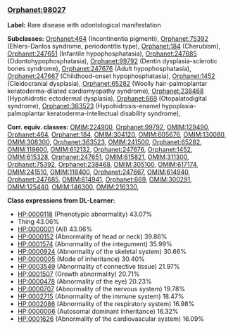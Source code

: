 
### [Orphanet:98027](http://www.orpha.net/ORDO/Orphanet_98027)
**Label:** Rare disease with odontological manifestation

**Subclasses:** [Orphanet:464](http://www.orpha.net/ORDO/Orphanet_464) (Incontinentia pigmenti), [Orphanet:75392](http://www.orpha.net/ORDO/Orphanet_75392) (Ehlers-Danlos syndrome, periodontitis type), [Orphanet:184](http://www.orpha.net/ORDO/Orphanet_184) (Cherubism), [Orphanet:247651](http://www.orpha.net/ORDO/Orphanet_247651) (Infantile hypophosphatasia), [Orphanet:247685](http://www.orpha.net/ORDO/Orphanet_247685) (Odontohypophosphatasia), [Orphanet:99792](http://www.orpha.net/ORDO/Orphanet_99792) (Dentin dysplasia-sclerotic bones syndrome), [Orphanet:247676](http://www.orpha.net/ORDO/Orphanet_247676) (Adult hypophosphatasia), [Orphanet:247667](http://www.orpha.net/ORDO/Orphanet_247667) (Childhood-onset hypophosphatasia), [Orphanet:1452](http://www.orpha.net/ORDO/Orphanet_1452) (Cleidocranial dysplasia), [Orphanet:65282](http://www.orpha.net/ORDO/Orphanet_65282) (Woolly hair-palmoplantar keratoderma-dilated cardiomyopathy syndrome), [Orphanet:238468](http://www.orpha.net/ORDO/Orphanet_238468) (Hypohidrotic ectodermal dysplasia), [Orphanet:669](http://www.orpha.net/ORDO/Orphanet_669) (Otopalatodigital syndrome), [Orphanet:363523](http://www.orpha.net/ORDO/Orphanet_363523) (Hypohidrosis-enamel hypoplasia-palmoplantar keratoderma-intellectual disability syndrome), 

**Corr. equiv. classes:** [OMIM:224900](http://purl.obolibrary.org/obo/OMIM_224900), [Orphanet:99792](http://www.orpha.net/ORDO/Orphanet_99792), [OMIM:129490](http://purl.obolibrary.org/obo/OMIM_129490), [Orphanet:464](http://www.orpha.net/ORDO/Orphanet_464), [Orphanet:184](http://www.orpha.net/ORDO/Orphanet_184), [OMIM:304120](http://purl.obolibrary.org/obo/OMIM_304120), [OMIM:605676](http://purl.obolibrary.org/obo/OMIM_605676), [OMIM:130080](http://purl.obolibrary.org/obo/OMIM_130080), [OMIM:308300](http://purl.obolibrary.org/obo/OMIM_308300), [Orphanet:363523](http://www.orpha.net/ORDO/Orphanet_363523), [OMIM:241500](http://purl.obolibrary.org/obo/OMIM_241500), [Orphanet:65282](http://www.orpha.net/ORDO/Orphanet_65282), [OMIM:119600](http://purl.obolibrary.org/obo/OMIM_119600), [OMIM:612132](http://purl.obolibrary.org/obo/OMIM_612132), [Orphanet:247676](http://www.orpha.net/ORDO/Orphanet_247676), [Orphanet:1452](http://www.orpha.net/ORDO/Orphanet_1452), [OMIM:615328](http://purl.obolibrary.org/obo/OMIM_615328), [Orphanet:247651](http://www.orpha.net/ORDO/Orphanet_247651), [OMIM:615821](http://purl.obolibrary.org/obo/OMIM_615821), [OMIM:311300](http://purl.obolibrary.org/obo/OMIM_311300), [Orphanet:75392](http://www.orpha.net/ORDO/Orphanet_75392), [Orphanet:238468](http://www.orpha.net/ORDO/Orphanet_238468), [OMIM:305100](http://purl.obolibrary.org/obo/OMIM_305100), [OMIM:617174](http://purl.obolibrary.org/obo/OMIM_617174), [OMIM:241510](http://purl.obolibrary.org/obo/OMIM_241510), [OMIM:118400](http://purl.obolibrary.org/obo/OMIM_118400), [Orphanet:247667](http://www.orpha.net/ORDO/Orphanet_247667), [OMIM:614940](http://purl.obolibrary.org/obo/OMIM_614940), [Orphanet:247685](http://www.orpha.net/ORDO/Orphanet_247685), [OMIM:614941](http://purl.obolibrary.org/obo/OMIM_614941), [Orphanet:669](http://www.orpha.net/ORDO/Orphanet_669), [OMIM:300291](http://purl.obolibrary.org/obo/OMIM_300291), [OMIM:125440](http://purl.obolibrary.org/obo/OMIM_125440), [OMIM:146300](http://purl.obolibrary.org/obo/OMIM_146300), [OMIM:216330](http://purl.obolibrary.org/obo/OMIM_216330), 

**Class expressions from DL-Learner:**

- [HP:0000118](http://purl.obolibrary.org/obo/HP_0000118) (Phenotypic abnormality) 43.07%
- Thing 43.06%
- [HP:0000001](http://purl.obolibrary.org/obo/HP_0000001) (All) 43.06%
- [HP:0000152](http://purl.obolibrary.org/obo/HP_0000152) (Abnormality of head or neck) 39.86%
- [HP:0001574](http://purl.obolibrary.org/obo/HP_0001574) (Abnormality of the integument) 35.99%
- [HP:0000924](http://purl.obolibrary.org/obo/HP_0000924) (Abnormality of the skeletal system) 30.66%
- [HP:0000005](http://purl.obolibrary.org/obo/HP_0000005) (Mode of inheritance) 30.40%
- [HP:0003549](http://purl.obolibrary.org/obo/HP_0003549) (Abnormality of connective tissue) 21.97%
- [HP:0001507](http://purl.obolibrary.org/obo/HP_0001507) (Growth abnormality) 20.71%
- [HP:0000478](http://purl.obolibrary.org/obo/HP_0000478) (Abnormality of the eye) 20.23%
- [HP:0000707](http://purl.obolibrary.org/obo/HP_0000707) (Abnormality of the nervous system) 19.78%
- [HP:0002715](http://purl.obolibrary.org/obo/HP_0002715) (Abnormality of the immune system) 18.47%
- [HP:0002086](http://purl.obolibrary.org/obo/HP_0002086) (Abnormality of the respiratory system) 16.98%
- [HP:0000006](http://purl.obolibrary.org/obo/HP_0000006) (Autosomal dominant inheritance) 16.32%
- [HP:0001626](http://purl.obolibrary.org/obo/HP_0001626) (Abnormality of the cardiovascular system) 16.09%


